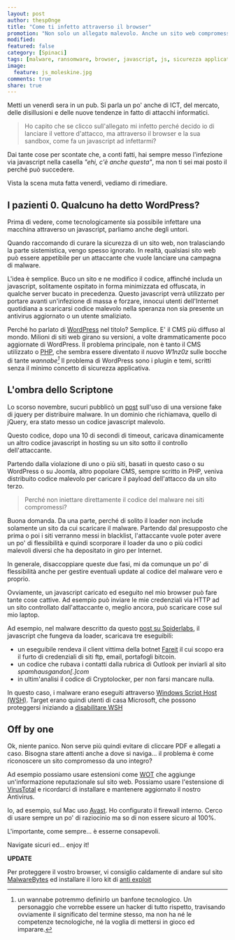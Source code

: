```yaml
---
layout: post
author: thesp0nge
title: "Come ti infetto attraverso il browser"
promotion: "Non solo un allegato malevolo. Anche un sito web compromesso può essere un vettore di diffusione di malware. Vediamo come."
modified: 
featured: false
category: [Spinaci]
tags: [malware, ransomware, browser, javascript, js, sicurezza applicativa]
image:
  feature: js_moleskine.jpg
comments: true
share: true
---
```


Metti un venerdì sera in un pub. Si parla un po' anche di ICT, del mercato,
delle disillusioni e delle nuove tendenze in fatto di attacchi informatici.

> Ho capito che se clicco sull'allegato mi infetto perché decido io di lanciare
> il vettore d'attacco, ma attraverso il browser e la sua sandbox, come fa un
> javascript ad infettarmi?

Dai tante cose per scontate che, a conti fatti, hai sempre messo l'infezione
via javascript nella casella _"ehi, c'è anche questa"_, ma non ti sei mai posto
il perché può succedere.

Vista la scena muta fatta venerdì, vediamo di rimediare.

## I pazienti 0. Qualcuno ha detto WordPress?

Prima di vedere, come tecnologicamente sia possibile infettare una macchina
attraverso un javascript, parliamo anche degli untori.

Quando raccomando di curare la sicurezza di un sito web, non tralasciando la
parte sistemistica, vengo spesso ignorato. In realtà, qualsiasi sito web può
essere appetibile per un attaccante che vuole lanciare una campagna di malware.

L'idea è semplice. Buco un sito e ne modifico il codice, affinché includa un
javascript, solitamente ospitato in forma minimizzata ed offuscata, in qualche
server bucato in precedenza. Questo javascript verrà utilizzato per portare
avanti un'infezione di massa e forzare, innocui utenti dell'Internet quotidiana
a scaricarsi codice malevolo nella speranza non sia presente un antivirus
aggiornato o un utente smaliziato.

Perché ho parlato di [WordPress](https://wordpress.org) nel titolo? Semplice.
E' il CMS più diffuso al mondo. Milioni di siti web girano su versioni, a volte
drammaticamente poco aggiornate di WordPress. Il problema principale, non è
tanto il CMS utilizzato o [PHP](http://www.php.org), che sembra essere
diventato il _nuovo W1nz0z_ sulle bocche di tante _wannabe[^1]_
Il problema di WordPress sono i plugin e temi, scritti senza il minimo concetto
di sicurezza applicativa.

## L'ombra dello Scriptone

Lo scorso novembre, sucuri pubblicò un
[post](https://blog.sucuri.net/2015/11/jquery-min-php-malware-affects-thousands-of-websites.html)
sull'uso di una versione fake di jquery per distribuire malware. In un dominio
che richiamava, quello di jQuery, era stato messo un codice javascript
malevolo.

Questo codice, dopo una 10 di secondi di timeout, caricava dinamicamente un
altro codice javascript in hosting su un sito sotto il controllo
dell'attaccante.

Partendo dalla violazione di uno o più siti, basati in questo caso o su
WordPress o su Joomla, altro popolare CMS, sempre scritto in PHP, veniva
distribuito codice malevolo per caricare il payload dell'attacco da un sito
terzo.

> Perché non iniettare direttamente il codice del malware nei siti compromessi?

Buona domanda. Da una parte, perché di solito il loader non include solamente
un sito da cui scaricare il malware. Partendo dal presupposto che prima o poi i
siti verranno messi in blacklist, l'attaccante vuole poter avere un po' di
flessibilità e quindi scorporare il loader da uno o più codici malevoli diversi
che ha depositato in giro per Internet.

In generale, disaccoppiare queste due fasi, mi da comunque un po' di
flessibilità anche per gestire eventuali update al codice del malware vero e
proprio.

Ovviamente, un javascript caricato ed eseguito nel mio browser può fare tante
cose cattive. Ad esempio può inviare le mie credenziali via HTTP ad un sito
controllato dall'attaccante o, meglio ancora, può scaricare cose sul mio
laptop.

Ad esempio, nel malware descritto da questo [post su Spiderlabs](https://www.trustwave.com/Resources/SpiderLabs-Blog/3-in-1-Malware-Infection-through-Spammed-JavaScript-Attachments/), il javascript che fungeva da loader, scaricava tre eseguibili:

* un eseguibile rendeva il client vittima della botnet
  [Fareit](http://malware.dontneedcoffee.com/2012/06/inside-pony-17.html) il cui
  scopo era il furto di credenziali di siti ftp, email, portafogli bitcoin.
* un codice che rubava i contatti dalla rubrica di Outlook per inviarli al sito
  _spamhausgandon[.]com_
* in ultim'analisi il codice di Cryptolocker, per non farsi mancare nulla.

In questo caso, i malware erano eseguiti attraverso [Windows Script Host
(WSH)](https://support.microsoft.com/it-it/kb/188135). Target erano quindi
utenti di casa Microsoft, che possono proteggersi iniziando a [disabilitare
WSH](https://technet.microsoft.com/en-us/library/ee198684.aspx)

## Off by one

Ok, niente panico. Non serve più quindi evitare di cliccare PDF e allegati a
caso. Bisogna stare attenti anche a dove si naviga... il problema è come
riconoscere un sito compromesso da uno integro?

Ad esempio possiamo usare estensioni come [WOT](https://chrome.google.com/webstore/detail/wot-web-of-trust-website/bhmmomiinigofkjcapegjjndpbikblnp) che aggiunge un'informazione reputazionale sul sito web. Possiamo usare l'estensione di [VirusTotal](https://www.virustotal.com/en/documentation/browser-extensions/) e ricordarci di installare e mantenere aggiornato il nostro Antivirus.

Io, ad esempio, sul Mac uso [Avast](https://www.avast.com/it-it/mac). Ho
configurato il firewall interno. Cerco di usare sempre un po' di raziocinio ma
so di non essere sicuro al 100%.

L'importante, come sempre... è esserne consapevoli.

Navigate sicuri ed... enjoy it!

**UPDATE**

Per proteggere il vostro browser, vi consiglio caldamente di andare sul sito [MalwareBytes](https://www.malwarebytes.org/antiexploit/) ed installare il loro kit di [anti exploit](https://www.malwarebytes.org/antiexploit/)

[^1]: un wannabe potremmo definirlo un banfone tecnologico. Un personaggio che
      vorrebbe essere un hacker di tutto rispetto, travisando ovviamente il
      significato del termine stesso, ma non ha né le competenze tecnologiche,
      né la voglia di mettersi in gioco ed imparare.

